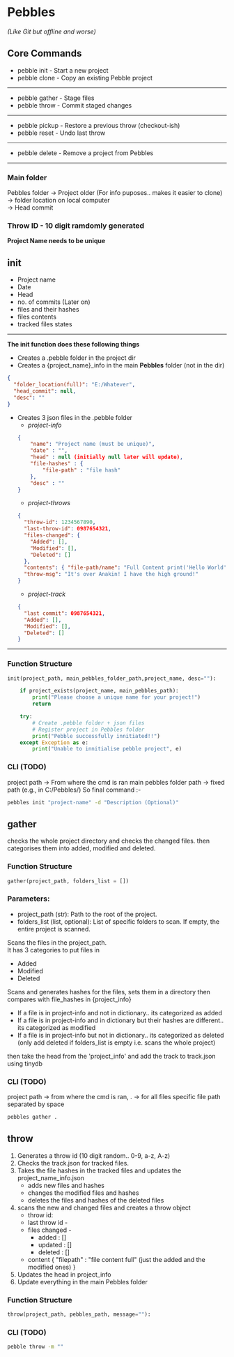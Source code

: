 # Pebbles

_(Like Git but offline and worse)_

## Core Commands

- pebble init - Start a new project
- pebble clone - Copy an existing Pebble project

---

- pebble gather - Stage files
- pebble throw - Commit staged changes

---

- pebble pickup - Restore a previous throw (checkout-ish)
- pebble reset - Undo last throw

---

- pebble delete - Remove a project from Pebbles

---

### Main folder

Pebbles folder -> Project older (For info puposes.. makes it easier to clone) <br>
-> folder location on local computer <br>
-> Head commit <br>

### **Throw ID** - 10 digit ramdomly generated

**Project Name needs to be unique**

## **init**

- Project name
- Date
- Head
- no. of commits (Later on)
- files and their hashes
- files contents
- tracked files states

---

**The init function does these following things**

- Creates a .pebble folder in the project dir
- Creates a {project_name}\_info in the main **Pebbles** folder (not in the dir)

```json
{
  "folder_location(full)": "E:/Whatever",
  "head_commit": null,
  "desc": ""
}
```

- Creates 3 json files in the .pebble folder
  - _project-info_
  ```json
  {
      "name": "Project name (must be unique)",
      "date" : "",
      "head" : null (initially null later will update),
      "file-hashes" : {
          "file-path" : "file hash"
      },
      "desc" : ""
  }
  ```
  - _project-throws_
  ```json
  {
    "throw-id": 1234567890,
    "last-throw-id": 0987654321,
    "files-changed": {
      "Added": [],
      "Modified": [],
      "Deleted": []
    },
    "contents": { "file-path/name": "Full Content print('Hello World')" },
    "throw-msg": "It's over Anakin! I have the high ground!"
  }
  ```
  - _project-track_
  ```json
  {
    "last commit": 0987654321,
    "Added": [],
    "Modified": [],
    "Deleted": []
  }
  ```

---

### Function Structure

```py
init(project_path, main_pebbles_folder_path,project_name, desc=""):

    if project_exists(project_name, main_pebbles_path):
        print("Please choose a unique name for your project!")
        return

    try:
        # Create .pebble folder + json files
        # Register project in Pebbles folder
        print("Pebble successfully innitiated!!")
    except Exception as e:
        print("Unable to innitialise pebble project", e)
```

### CLI (TODO)

project path -> From where the cmd is ran
main pebbles folder path -> fixed path (e.g., in C:/Pebbles/)
So final command :-

```bash
pebbles init "project-name" -d "Description (Optional)"
```

## gather

checks the whole project directory and checks the changed files. then categorises them into added, modified and deleted.

### Function Structure

```py
gather(project_path, folders_list = [])
```

### Parameters:

- project_path (str): Path to the root of the project.
- folders_list (list, optional): List of specific folders to scan. If empty, the entire project is scanned.

Scans the files in the project_path. <br>
It has 3 categories to put files in

- Added
- Modified
- Deleted

Scans and generates hashes for the files, sets them in a directory then compares with file_hashes in {project_info} <br>

- If a file is in project-info and not in dictionary.. its categorized as added
- If a file is in project-info and in dictionary but their hashes are different.. its categorized as modified
- If a file is in project-info but not in dictionary.. its categorized as deleted (only add deleted if folders_list is empty i.e. scans the whole project)

then take the head from the 'project_info'
and add the track to track.json using tinydb

### CLI (TODO)

project path -> from where the cmd is ran,
. -> for all files
specific file path separated by space

```bash
pebbles gather .
```

## throw

1. Generates a throw id (10 digit random.. 0-9, a-z, A-z)
2. Checks the track.json for tracked files.
3. Takes the file hashes in the tracked files and updates the project_name_info.json
   - adds new files and hashes
   - changes the modified files and hashes
   - deletes the files and hashes of the deleted files
4. scans the new and changed files and creates a throw object
   - throw id:
   - last throw id -
   - files changed -
     - added : []
     - updated : []
     - deleted : []
   - content {
     "filepath" : "file content full" (just the added and the modified ones)
     }
5. Updates the head in project_info
6. Update everything in the main Pebbles folder

### Function Structure

```py
throw(project_path, pebbles_path, message=""):
```

### CLI (TODO)

```bash
pebble throw -m ""
```

